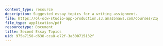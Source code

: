 ```yaml
---
content_type: resource
description: Suggested essay topics for a writing assignment.
file: https://ol-ocw-studio-app-production.s3.amazonaws.com/courses/21g-010-introduction-to-european-and-latin-american-fiction-fall-2006/975a7158d638cca8e72f3a300715132f_MIT21G_010F06_second_essay.pdf
file_type: application/pdf
resourcetype: Document
title: Second Essay Topics
uid: 975a7158-d638-cca8-e72f-3a300715132f
---
```

